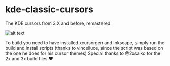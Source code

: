 # kde-classic-cursors
The KDE cursors from 3.X and before, remastered

![alt text](https://github.com/Alexybot/kde-classic-cursors/blob/main/preview.png?raw=true)

To build you need to have installed xcursorgen and Inkscape, simply run the build and install scripts (thanks to vinceliuce, since the script was based on the one he does for his cursor themes)
Special thanks to @2xsaiko for the 2x and 3x build files ❤️

